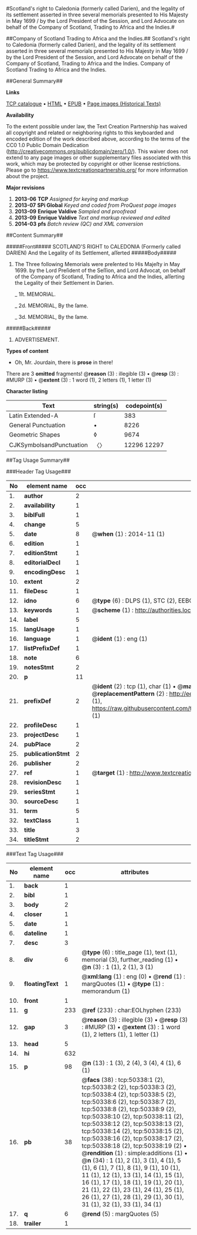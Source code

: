 #Scotland's right to Caledonia (formerly called Darien), and the legality of its settlement asserted in three several memorials presented to His Majesty in May 1699 / by the Lord President of the Session, and Lord Advocate on behalf of the Company of Scotland, Trading to Africa and the Indies.#

##Company of Scotland Trading to Africa and the Indies.##
Scotland's right to Caledonia (formerly called Darien), and the legality of its settlement asserted in three several memorials presented to His Majesty in May 1699 / by the Lord President of the Session, and Lord Advocate on behalf of the Company of Scotland, Trading to Africa and the Indies.
Company of Scotland Trading to Africa and the Indies.

##General Summary##

**Links**

[TCP catalogue](http://www.ota.ox.ac.uk/tcp/)  • 
[HTML](http://tei.it.ox.ac.uk/tcp/Texts-HTML/free/A34/A34148.html)  • 
[EPUB](http://tei.it.ox.ac.uk/tcp/Texts-EPUB/free/A34/A34148.epub) • 
[Page images (Historical Texts)](https://historicaltexts.jisc.ac.uk/eebo-11882881e)

**Availability**

To the extent possible under law, the Text Creation Partnership has waived all copyright and related or neighboring rights to this keyboarded and encoded edition of the work described above, according to the terms of the CC0 1.0 Public Domain Dedication (http://creativecommons.org/publicdomain/zero/1.0/). This waiver does not extend to any page images or other supplementary files associated with this work, which may be protected by copyright or other license restrictions. Please go to https://www.textcreationpartnership.org/ for more information about the project.

**Major revisions**

1. __2013-06__ __TCP__ *Assigned for keying and markup*
1. __2013-07__ __SPi Global__ *Keyed and coded from ProQuest page images*
1. __2013-09__ __Enrique Valdive__ *Sampled and proofread*
1. __2013-09__ __Enrique Valdive__ *Text and markup reviewed and edited*
1. __2014-03__ __pfs__ *Batch review (QC) and XML conversion*

##Content Summary##

#####Front#####
SCOTLAND'S RIGHT to CALEDONIA (Formerly called DARIEN) And the Legality of its Settlement, aſſerted 
#####Body#####

1. The Three following Memorials were preſented to His Majeſty in May 1699. by the Lord Preſident of the Seſſion, and Lord Advocat, on behalf of the Company of Scotland, Trading to Africa and the Indies, aſſerting the Legality of their Settlement in Darien.

    _ 1ſt. MEMORIAL.

    _ 2d. MEMORIAL, By the ſame.

    _ 3d. MEMORIAL, By the ſame.

#####Back#####

1. ADVERTISEMENT.

**Types of content**

  * Oh, Mr. Jourdain, there is **prose** in there!

There are 3 **omitted** fragments! 
 @__reason__ (3) : illegible (3)  •  @__resp__ (3) : #MURP (3)  •  @__extent__ (3) : 1 word (1), 2 letters (1), 1 letter (1)

**Character listing**


|Text|string(s)|codepoint(s)|
|---|---|---|
|Latin Extended-A|ſ|383|
|General Punctuation|•|8226|
|Geometric Shapes|◊|9674|
|CJKSymbolsandPunctuation|〈〉|12296 12297|

##Tag Usage Summary##

###Header Tag Usage###

|No|element name|occ|attributes|
|---|---|---|---|
|1.|__author__|2||
|2.|__availability__|1||
|3.|__biblFull__|1||
|4.|__change__|5||
|5.|__date__|8| @__when__ (1) : 2014-11 (1)|
|6.|__edition__|1||
|7.|__editionStmt__|1||
|8.|__editorialDecl__|1||
|9.|__encodingDesc__|1||
|10.|__extent__|2||
|11.|__fileDesc__|1||
|12.|__idno__|6| @__type__ (6) : DLPS (1), STC (2), EEBO-CITATION (1), OCLC (1), VID (1)|
|13.|__keywords__|1| @__scheme__ (1) : http://authorities.loc.gov/ (1)|
|14.|__label__|5||
|15.|__langUsage__|1||
|16.|__language__|1| @__ident__ (1) : eng (1)|
|17.|__listPrefixDef__|1||
|18.|__note__|6||
|19.|__notesStmt__|2||
|20.|__p__|11||
|21.|__prefixDef__|2| @__ident__ (2) : tcp (1), char (1)  •  @__matchPattern__ (2) : ([0-9\-]+):([0-9IVX]+) (1), (.+) (1)  •  @__replacementPattern__ (2) : http://eebo.chadwyck.com/downloadtiff?vid=$1&page=$2 (1), https://raw.githubusercontent.com/textcreationpartnership/Texts/master/tcpchars.xml#$1 (1)|
|22.|__profileDesc__|1||
|23.|__projectDesc__|1||
|24.|__pubPlace__|2||
|25.|__publicationStmt__|2||
|26.|__publisher__|2||
|27.|__ref__|1| @__target__ (1) : http://www.textcreationpartnership.org/docs/. (1)|
|28.|__revisionDesc__|1||
|29.|__seriesStmt__|1||
|30.|__sourceDesc__|1||
|31.|__term__|5||
|32.|__textClass__|1||
|33.|__title__|3||
|34.|__titleStmt__|2||


###Text Tag Usage###

|No|element name|occ|attributes|
|---|---|---|---|
|1.|__back__|1||
|2.|__bibl__|1||
|3.|__body__|2||
|4.|__closer__|1||
|5.|__date__|1||
|6.|__dateline__|1||
|7.|__desc__|3||
|8.|__div__|6| @__type__ (6) : title_page (1), text (1), memorial (3), further_reading (1)  •  @__n__ (3) : 1 (1), 2 (1), 3 (1)|
|9.|__floatingText__|1| @__xml:lang__ (1) : eng (0)  •  @__rend__ (1) : margQuotes (1)  •  @__type__ (1) : memorandum (1)|
|10.|__front__|1||
|11.|__g__|233| @__ref__ (233) : char:EOLhyphen (233)|
|12.|__gap__|3| @__reason__ (3) : illegible (3)  •  @__resp__ (3) : #MURP (3)  •  @__extent__ (3) : 1 word (1), 2 letters (1), 1 letter (1)|
|13.|__head__|5||
|14.|__hi__|632||
|15.|__p__|98| @__n__ (13) : 1 (3), 2 (4), 3 (4), 4 (1), 6 (1)|
|16.|__pb__|38| @__facs__ (38) : tcp:50338:1 (2), tcp:50338:2 (2), tcp:50338:3 (2), tcp:50338:4 (2), tcp:50338:5 (2), tcp:50338:6 (2), tcp:50338:7 (2), tcp:50338:8 (2), tcp:50338:9 (2), tcp:50338:10 (2), tcp:50338:11 (2), tcp:50338:12 (2), tcp:50338:13 (2), tcp:50338:14 (2), tcp:50338:15 (2), tcp:50338:16 (2), tcp:50338:17 (2), tcp:50338:18 (2), tcp:50338:19 (2)  •  @__rendition__ (1) : simple:additions (1)  •  @__n__ (34) : 1 (1), 2 (1), 3 (1), 4 (1), 5 (1), 6 (1), 7 (1), 8 (1), 9 (1), 10 (1), 11 (1), 12 (1), 13 (1), 14 (1), 15 (1), 16 (1), 17 (1), 18 (1), 19 (1), 20 (1), 21 (1), 22 (1), 23 (1), 24 (1), 25 (1), 26 (1), 27 (1), 28 (1), 29 (1), 30 (1), 31 (1), 32 (1), 33 (1), 34 (1)|
|17.|__q__|6| @__rend__ (5) : margQuotes (5)|
|18.|__trailer__|1||
